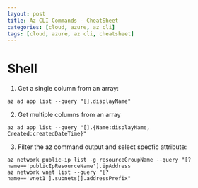 ```yaml
---
layout: post
title: Az CLI Commands - CheatSheet
categories: [cloud, azure, az cli]
tags: [cloud, azure, az cli, cheatsheet]
---
```


# Shell
1. Get a single column from an array:
```
az ad app list --query "[].displayName"
```

2. Get multiple columns from an array
```
az ad app list --query "[].{Name:displayName, Created:createdDateTime}"
```

3. Filter the az command output and select specfic attribute:
```
az network public-ip list -g resourceGroupName --query "[?name=='publicIpResourceName'].ipAddress
az network vnet list --query "[?name=='vnet1'].subnets[].addressPrefix"
```
